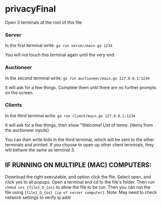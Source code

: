 # privacyFinal

Open 3 terminals at the root of this file

### Server
In the first terminal write:
``` go run server/main.go 1234 ```

You will not touch this terminal again until the very end.

### Auctioneer
In the second terminal write:
``` go run auctioneer/main.go 127.0.0.1:1234 ```

It will ask for a few things. Complete them until there are no further prompts on the screen. 

### Clients
In the third terminal write:
``` go run client/main.go 127.0.0.1:1234 ```

It will ask for a few things, then show "Welcome! List of items: {items from the auctioneer inputs}



You can then write bids in the third terminal, which will be sent to the other terminals and printed. If you choose to open up other client terminals, they will behave the same as terminal 3.

## IF RUNNING ON MULTIPLE (MAC) COMPUTERS:
Download the right executable, and option click the file. Select open, and click yes to all popups. Open a terminal and cd to the file's folder. Then run `chmod u+x {file}_D_{os}` to allow the file to be run. Then you can run the file using `{file}_D_{os} {ip of server computer}`. Note: May need to check network settings to verify ip addr
